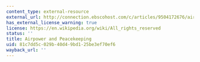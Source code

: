 ```yaml
---
content_type: external-resource
external_url: http://connection.ebscohost.com/c/articles/9504172676/airpower-peacekeeping
has_external_license_warning: true
license: https://en.wikipedia.org/wiki/All_rights_reserved
status: ''
title: Airpower and Peacekeeping
uid: 81c7dd5c-029b-40d4-9bd1-25be3ef70ef6
wayback_url: ''
---
```

